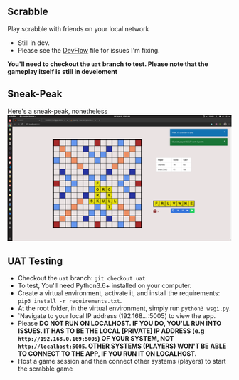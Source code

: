 ## Scrabble
Play scrabble with friends on your local network

* Still in dev.
* Please see the [DevFlow](DevFlow.md) file for issues I'm fixing.

**You'll need to checkout the `uat` branch to test. Please note that the gameplay itself is still in develoment**

## Sneak-Peak
Here's a sneak-peak, nonetheless
![](screenshot.png)

## UAT Testing
- Checkout the `uat` branch: `git checkout uat`
- To test, You'll need Python3.6+ installed on your computer.
- Create a virtual environment, activate it, and install the requirements: `pip3 install -r requirements.txt`. 
- At the root folder, in the virtual environment, simply run `python3 wsgi.py`.
- `Navigate to your local IP address (192.168...:5005) to view the app. 
- Please **DO NOT RUN ON LOCALHOST. IF YOU DO, YOU'LL RUN INTO ISSUES. IT HAS TO BE THE LOCAL [PRIVATE] IP ADDRESS (e.g `http://192.168.0.169:5005`) OF YOUR SYSTEM, NOT `http://localhost:5005`. OTHER SYSTEMS (PLAYERS) WON'T BE ABLE TO CONNECT TO THE APP, IF YOU RUN IT ON LOCALHOST.** 
- Host a game session and then connect other systems (players) to start the scrabble game
